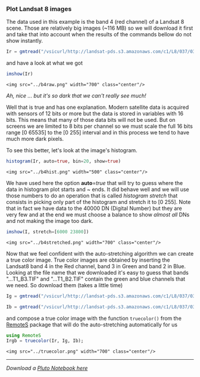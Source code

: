 ### Plot Landsat 8 images

The data used in this example is the band 4 (red channel) of a Landsat 8 scene. Those are relatively big images (~116 MB) so we will download it first and take that into account when the results of the commands bellow do not show instantly.

```julia
Ir = gmtread("/vsicurl/http://landsat-pds.s3.amazonaws.com/c1/L8/037/034/LC08_L1TP_037034_20160712_20170221_01_T1/LC08_L1TP_037034_20160712_20170221_01_T1_B4.TIF");
```

and have a look at what we got

```julia
imshow(Ir)
```

```@raw html
<img src="../b4raw.png" width="700" class="center"/>
```

_Ah, nice ... but it's so dark that we can't really see much!_

Well that is true and has one explanation. Modern satellite data is acquired with sensors of 12 bits or more but the data is stored in variables with 16 bits. This means that many of those data bits will not be used. But on screens we are limited to 8 bits per channel so we must scale the full 16 bits range [0 65535] to the [0 255] interval and in this process we tend to have much more dark pixels.

To see this better, let's look at the image's histogram.

```julia
histogram(Ir, auto=true, bin=20, show=true)
```

```@raw html
<img src="../b4hist.png" width="500" class="center"/>
```

We have used here the option **auto**=*true* that will try to guess where the data in histogram plot starts and ~ ends. It did behave well and we will use those numbers to do an operation that is called *histogram stretch* that consists in picking only part of the histogram and stretch it to [0 255]. Note that in fact we have data to the 40000 DN (Digital Number) but they are very few and at the end we must choose a balance to show *almost all* DNs and not making the image too dark.

```julia
imshow(I, stretch=[6000 23800])
```

```@raw html
<img src="../b4stretched.png" width="700" class="center"/>
```

Now that we feel confident with the auto-stretching algorithm we can create a true color image. True color images
are obtained by inserting the Landsat8 band 4 in the Red channel, band 3 in Green and band 2 in Blue. Looking at
the file name that we downloaded it's easy to guess that bands "...T1_B3.TIF" and "...T1_B2.TIF" contain the
green and blue channels that we need. So download them (takes a little time)

```julia
Ig = gmtread("/vsicurl/http://landsat-pds.s3.amazonaws.com/c1/L8/037/034/LC08_L1TP_037034_20160712_20170221_01_T1/LC08_L1TP_037034_20160712_20170221_01_T1_B3.TIF");

Ib = gmtread("/vsicurl/http://landsat-pds.s3.amazonaws.com/c1/L8/037/034/LC08_L1TP_037034_20160712_20170221_01_T1/LC08_L1TP_037034_20160712_20170221_01_T1_B2.TIF");
```

and compose a true color image with the function `truecolor()` from the [RemoteS](https://github.com/GenericMappingTools/RemoteS.jl)
package that will do the auto-stretching automatically for us

```julia
using RemoteS
Irgb = truecolor(Ir, Ig, Ib);
```

```@raw html
<img src="../truecolor.png" width="700" class="center"/>
```

---

*Download a [Pluto Notebook here](histogram_stretch.jl)*

